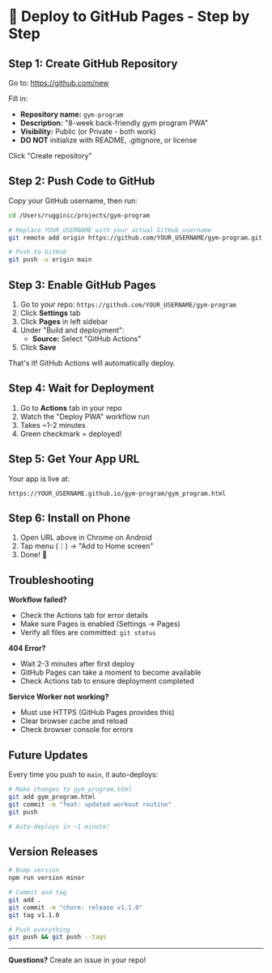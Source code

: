 # 🚀 Deploy to GitHub Pages - Step by Step

## Step 1: Create GitHub Repository

Go to: https://github.com/new

Fill in:
- **Repository name:** `gym-program`
- **Description:** "8-week back-friendly gym program PWA"
- **Visibility:** Public (or Private - both work)
- **DO NOT** initialize with README, .gitignore, or license

Click "Create repository"

## Step 2: Push Code to GitHub

Copy your GitHub username, then run:

```bash
cd /Users/rugginic/projects/gym-program

# Replace YOUR_USERNAME with your actual GitHub username
git remote add origin https://github.com/YOUR_USERNAME/gym-program.git

# Push to GitHub
git push -u origin main
```

## Step 3: Enable GitHub Pages

1. Go to your repo: `https://github.com/YOUR_USERNAME/gym-program`
2. Click **Settings** tab
3. Click **Pages** in left sidebar
4. Under "Build and deployment":
   - **Source:** Select "GitHub Actions"
5. Click **Save**

That's it! GitHub Actions will automatically deploy.

## Step 4: Wait for Deployment

1. Go to **Actions** tab in your repo
2. Watch the "Deploy PWA" workflow run
3. Takes ~1-2 minutes
4. Green checkmark = deployed!

## Step 5: Get Your App URL

Your app is live at:
```
https://YOUR_USERNAME.github.io/gym-program/gym_program.html
```

## Step 6: Install on Phone

1. Open URL above in Chrome on Android
2. Tap menu (⋮) → "Add to Home screen"
3. Done! 💪

## Troubleshooting

**Workflow failed?**
- Check the Actions tab for error details
- Make sure Pages is enabled (Settings → Pages)
- Verify all files are committed: `git status`

**404 Error?**
- Wait 2-3 minutes after first deploy
- GitHub Pages can take a moment to become available
- Check Actions tab to ensure deployment completed

**Service Worker not working?**
- Must use HTTPS (GitHub Pages provides this)
- Clear browser cache and reload
- Check browser console for errors

## Future Updates

Every time you push to `main`, it auto-deploys:

```bash
# Make changes to gym_program.html
git add gym_program.html
git commit -m "feat: updated workout routine"
git push

# Auto-deploys in ~1 minute!
```

## Version Releases

```bash
# Bump version
npm run version minor

# Commit and tag
git add .
git commit -m "chore: release v1.1.0"
git tag v1.1.0

# Push everything
git push && git push --tags
```

---

**Questions?** Create an issue in your repo!
